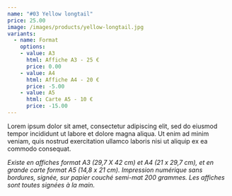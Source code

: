 ```yaml
---
name: "#03 Yellow longtail"
price: 25.00
image: /images/products/yellow-longtail.jpg
variants:
  - name: Format
    options:
    - value: A3
      html: Affiche A3 - 25 €
      price: 0.00
    - value: A4
      html: Affiche A4 - 20 €
      price: -5.00
    - value: A5
      html: Carte A5 - 10 €
      price: -15.00
---
```

Lorem ipsum dolor sit amet, consectetur adipiscing elit, sed do eiusmod tempor incididunt ut labore et dolore magna aliqua. Ut enim ad minim veniam, quis nostrud exercitation ullamco laboris nisi ut aliquip ex ea commodo consequat.

_Existe en affiches format A3 (29,7 X 42 cm) et A4 (21 x 29,7 cm), et en grande carte format A5 (14,8 x 21 cm). Impression numérique sans bordures, signée, sur papier couché semi-mat 200 grammes. Les affiches sont toutes signées à la main._
